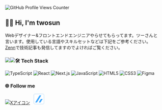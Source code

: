 ![GitHub Profile Views Counter](https://komarev.com/ghpvc/?username=twosun-8-git&color=blueviolet)

## 🙇‍♂️&nbsp;Hi, I'm twosun

Webデザイナー&フロントエンドエンジニアやらせてもらってます。ツーさんと言います。使用している言語やスキルセットなどは下記をご参考ください。
<a href="https://zenn.dev/cocomina" target="_blank">Zenn</a>で技術記事も発信してますのでよければご覧ください。

###  

<img align="left" src="https://github-readme-stats.vercel.app/api/top-langs?username=twosun-8-git&show_icons=true&locale=en">

<img align="left" src="https://github-readme-stats.vercel.app/api?username=twosun-8-git&show_icons=true&include_all_commits=true">



### 🛠&nbsp;Tech Stack

![TypeScript](https://img.shields.io/badge/TypeScript-007ACC?style=flat&logo=typescript&logoColor=white)
![React](https://img.shields.io/badge/React-20232A?style=fflat&logo=react&logoColor=61DAFB)
![Next.js](https://img.shields.io/badge/NextJS-000000?style=flat&logo=next.js&logoColor=white)
![JavaScript](https://img.shields.io/badge/JavaScript-F7DF1E?style=flat&logo=javascript&logoColor=black)
![HTML5](https://img.shields.io/badge/HTML5-E34F26?style=flat&logo=html5&logoColor=white)
![CSS3](https://img.shields.io/badge/CSS3-1572B6?style=flat&logo=css3&logoColor=white)
![Figma](https://img.shields.io/badge/Figma-F24E1E?style=flat&logo=figma&logoColor=white)


### 🌐&nbsp;Follow me
<a href="https://x.com/twosun8x" target="_blank"><img src="https://skillicons.dev/icons?i=twitter" alt="Xアイコン" width="34" height="34" /></a>
&nbsp;
<a href="https://zenn.dev/cocomina" target="_blank"><img src="https://github.com/twosun-8-git/twosun-8-git/blob/main/src/assets/img/zenn-logo-only.png" alt="Zennアイコン" width="34" height="34" /></a>
